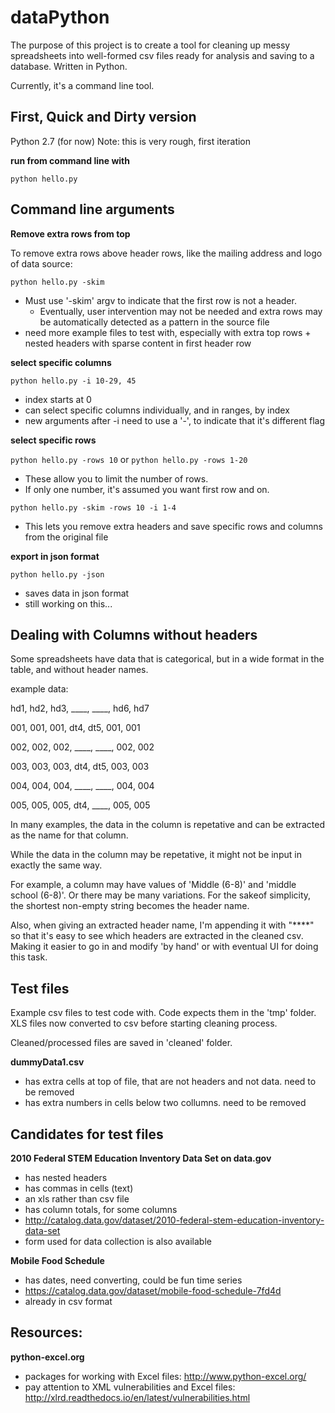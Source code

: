 # dataPython

The purpose of this project is to create a tool for cleaning up messy spreadsheets into well-formed csv files ready for analysis and saving to a database. Written in Python.

Currently, it's a command line tool.

## First, Quick and Dirty version
Python 2.7 (for now)
Note: this is very rough, first iteration

**run from command line with**

```python hello.py```

## Command line arguments

**Remove extra rows from top**

To remove extra rows above header rows, like the mailing address and logo of data source:

```python hello.py -skim```

* Must use '-skim' argv to indicate that the first row is not a header. 
	* Eventually, user intervention may not be needed and extra rows may be automatically detected as a pattern in the source file
* need more example files to test with, especially with extra top rows + nested headers with sparse content in first header row


**select specific columns**

```python hello.py -i 10-29, 45```

* index starts at 0 
* can select specific columns individually, and in ranges, by index
* new arguments after -i need to use a '-', to indicate that it's different flag

**select specific rows**

```python hello.py -rows 10``` or ```python hello.py -rows 1-20```
* These allow you to limit the number of rows. 
* If only one number, it's assumed you want first row and on.

```python hello.py -skim -rows 10 -i 1-4```
* This lets you remove extra headers and save specific rows and columns from the original file


**export in json format**

```python hello.py -json```
* saves data in json format
* still working on this...



## Dealing with Columns without headers

Some spreadsheets have data that is categorical, but in a wide format in the table, and without header names.

example data:

hd1, hd2, hd3, ____, ____, hd6, hd7

001, 001, 001, dt4, dt5, 001, 001

002, 002, 002, ____, ____, 002, 002

003, 003, 003, dt4, dt5, 003, 003

004, 004, 004, ____, ____, 004, 004

005, 005, 005, dt4, ____, 005, 005





In many examples, the data in the column is repetative and can be extracted as the name for that column.

While the data in the column may be repetative, it might not be input in exactly the same way.  

For example, a column may have values of 'Middle (6-8)' and 'middle school (6-8)'. Or there may be many variations. For the sakeof simplicity, the shortest non-empty string becomes the header name. 


Also, when giving an extracted header name, I'm appending it with "****" so that it's easy to see which headers are extracted in the cleaned csv. Making it easier to go in and modify 'by hand' or with eventual UI for doing this task.





## Test files
Example csv files to test code with. Code expects them in the 'tmp' folder.
XLS files now converted to csv before starting cleaning process.

Cleaned/processed files are saved in 'cleaned' folder.

**dummyData1.csv**
* has extra cells at top of file, that are not headers and not data. need to be removed
* has extra numbers in cells below two collumns. need to be removed 

## Candidates for test files
**2010 Federal STEM Education Inventory Data Set on data.gov**
* has nested headers
* has commas in cells (text)
* an xls rather than csv file
* has column totals, for some columns
* http://catalog.data.gov/dataset/2010-federal-stem-education-inventory-data-set
* form used for data collection is also available

**Mobile Food Schedule**
* has dates, need converting, could be fun time series
* https://catalog.data.gov/dataset/mobile-food-schedule-7fd4d
* already in csv format



## Resources:
**python-excel.org**
* packages for working with Excel files: http://www.python-excel.org/
* pay attention to XML vulnerabilities and Excel files: http://xlrd.readthedocs.io/en/latest/vulnerabilities.html


